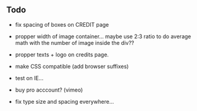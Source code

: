 


## Todo
 
 - fix spacing of boxes on CREDIT page

 - propper width of image container... maybe use 2:3 ratio to do average math with the number of image inside the div??
 
 - propper  texts + logo on credits page.
 
 - make CSS compatible (add browser suffixes)
 
 - test on IE...
 
 
 
 - buy pro acccount? (vimeo)
 
 - fix type size and spacing everywhere...